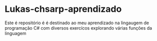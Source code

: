 # Lukas-chsarp-aprendizado
Este é repositório é é destinado ao meu aprendizado na lingaugem de programação C# com diversos exercícos explorando várias funções da linguagem
